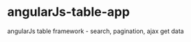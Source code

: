 angularJs-table-app
===================

angularJs table framework - search, pagination, ajax get data
